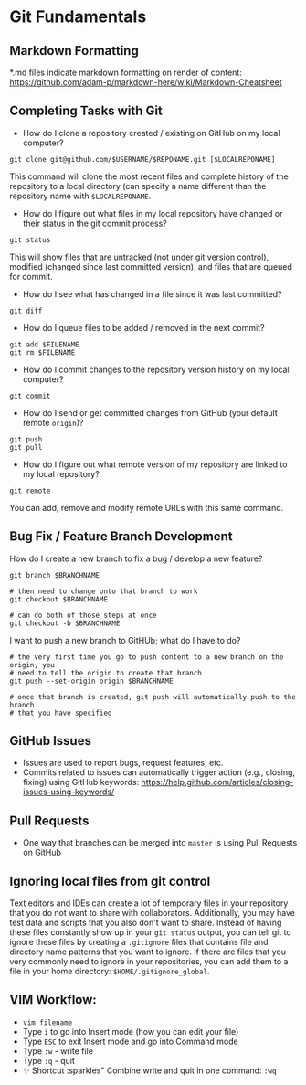 # Git Fundamentals
## Markdown Formatting
\*.md files indicate markdown formatting on render of content: https://github.com/adam-p/markdown-here/wiki/Markdown-Cheatsheet

## Completing Tasks with Git
* How do I clone a repository created / existing on GitHub on my local computer?
```
git clone git@github.com/$USERNAME/$REPONAME.git [$LOCALREPONAME]
```
This command will clone the most recent files and complete history of the
repository to a local directory (can specify a name different than the
repository name with `$LOCALREPONAME`.

* How do I figure out what files in my local repository have changed or their status in the git commit process?
```
git status
```
This will show files that are untracked (not under git version control),
modified (changed since last committed version), and files that are queued for
commit.
* How do I see what has changed in a file since it was last committed?
```
git diff
```
* How do I queue files to be added / removed in the next commit?
```
git add $FILENAME
git rm $FILENAME
```
* How do I commit changes to the repository version history on my local computer?
```
git commit
```
* How do I send or get committed changes from GitHub (your default remote `origin`)?
```
git push
git pull
```
* How do I figure out what remote version of my repository are linked to my local repository?
```
git remote
```
You can add, remove and modify remote URLs with this same command.

## Bug Fix / Feature Branch Development
How do I create a new branch to fix a bug / develop a new feature?
```
git branch $BRANCHNAME

# then need to change onto that branch to work
git checkout $BRANCHNAME

# can do both of those steps at once
git checkout -b $BRANCHNAME
```
I want to push a new branch to GitHUb; what do I have to do?
```
# the very first time you go to push content to a new branch on the origin, you
# need to tell the origin to create that branch
git push --set-origin origin $BRANCHNAME

# once that branch is created, git push will automatically push to the branch
# that you have specified
```

## GitHub Issues
* Issues are used to report bugs, request features, etc.
* Commits related to issues can automatically trigger action (e.g., closing,
  fixing) using GitHub keywords:
  https://help.github.com/articles/closing-issues-using-keywords/

## Pull Requests
* One way that branches can be merged into `master` is using Pull Requests on GitHub

## Ignoring local files from git control
Text editors and IDEs can create a lot of temporary files in your repository
that you do not want to share with collaborators.  Additionally, you may have
test data and scripts that you also don't want to share.  Instead of having
these files constantly show up in your `git status` output, you can tell git to
ignore these files by creating a `.gitignore` files that contains file and
directory name patterns that you want to ignore.  If there are files that you
very commonly need to ignore in your repositories, you can add them to a file
in your home directory: `$HOME/.gitignore_global`.

## VIM Workflow:
* `vim filename`
* Type `i` to go into Insert mode (how you can edit your file)
* Type `ESC` to exit Insert mode and go into Command mode
* Type `:w` - write file
* Type `:q` - quit
* :sparkles: Shortcut :sparkles" Combine write and quit in one command: `:wq`
